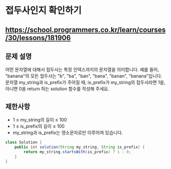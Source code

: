 # 접두사인지 확인하기
https://school.programmers.co.kr/learn/courses/30/lessons/181906
---
## 문제 설명
어떤 문자열에 대해서 접두사는 특정 인덱스까지의 문자열을 의미합니다. 예를 들어, "banana"의 모든 접두사는 "b", "ba", "ban", "bana", "banan", "banana"입니다.
문자열 my_string과 is_prefix가 주어질 때, is_prefix가 my_string의 접두사라면 1을, 아니면 0을 return 하는 solution 함수를 작성해 주세요.

## 제한사항
+ 1 ≤ my_string의 길이 ≤ 100
+ 1 ≤ is_prefix의 길이 ≤ 100
+ my_string과 is_prefix는 영소문자로만 이루어져 있습니다.
```java
class Solution {
    public int solution(String my_string, String is_prefix) {
        return my_string.startsWith(is_prefix) ? 1 : 0;
    }
}
```